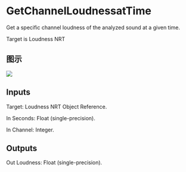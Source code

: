 # GetChannelLoudnessatTime

Get a specific channel loudness of the analyzed sound at a given time.

Target is Loudness NRT

## 图示

![]($-20221218-18082347.png)

## Inputs

Target: Loudness NRT Object Reference.

In Seconds: Float (single-precision).

In Channel: Integer.  

## Outputs

Out Loudness: Float (single-precision).

